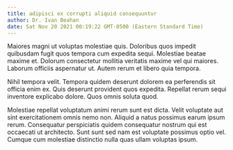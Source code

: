 ```yaml
---
title: adipisci ex corrupti aliquid consequuntur
author: Dr. Ivan Beahan
date: Sat Nov 20 2021 00:19:22 GMT-0500 (Eastern Standard Time)
---
```

Maiores magni ut voluptas molestiae quis. Doloribus quos impedit quibusdam fugit quos tempora cum expedita sequi. Molestiae beatae maxime et. Dolorum consectetur mollitia veritatis maxime vel qui maiores. Laborum officiis aspernatur ut. Autem rerum et libero quia tempora.

 Nihil tempora velit. Tempora quidem deserunt dolorem ea perferendis sit officia enim ex. Quis deserunt provident quos expedita. Repellat rerum sequi inventore explicabo dolore. Quos omnis soluta quod.

 Molestiae repellat voluptatum animi rerum sunt est dicta. Velit voluptate aut sint exercitationem omnis nemo non. Aliquid a natus possimus earum ipsum rerum. Consequatur perspiciatis quidem consequatur nostrum qui est occaecati ut architecto. Sunt sunt sed nam est voluptate possimus optio vel. Cumque cum molestiae distinctio nulla quas ullam voluptas ipsum.